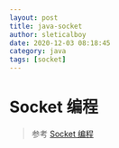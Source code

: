 ```yaml
---
layout: post
title: java-socket
author: sleticalboy
date: 2020-12-03 08:18:45
category: java
tags: [socket]
---
```


# Socket 编程
> 参考 [Socket 编程](https://www.cnblogs.com/yiwangzhibujian/p/7107785.html)
